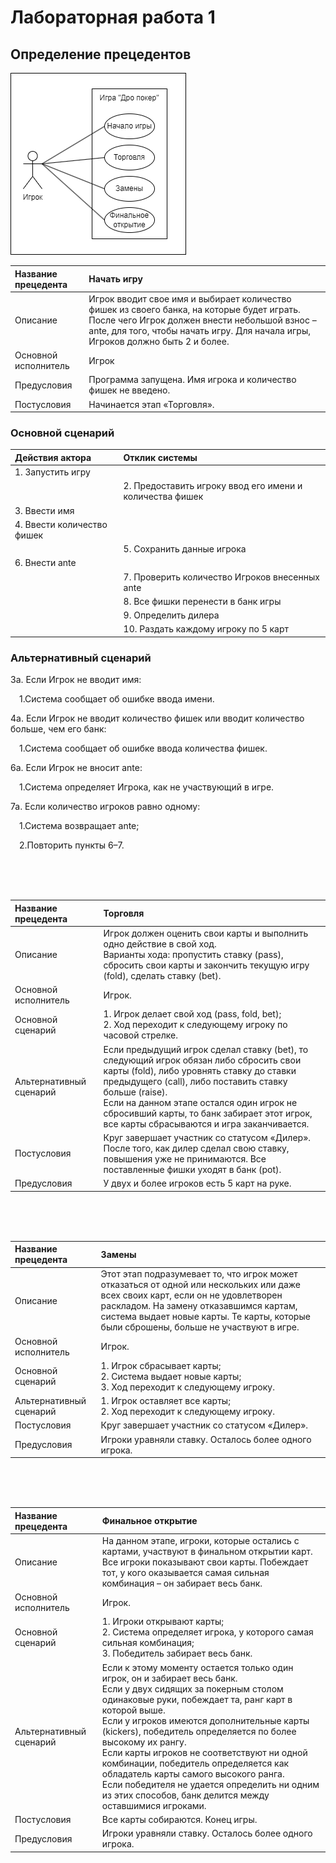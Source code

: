 # Лабораторная работа 1
## Определение прецедентов

![диаграмма](images/диаграмма1.drawio.png)

| Название прецедента     | Начать игру |
|:------------------------|:------------|
| Описание                | Игрок вводит свое имя и выбирает количество фишек из своего банка, на которые будет играть. После чего Игрок должен внести небольшой взнос – ante, для того, чтобы начать игру. Для начала игры, Игроков должно быть 2 и более.|
| Основной исполнитель    | Игрок |
| Предусловия             | Программа запущена. Имя игрока и количество фишек не введено.|
| Постусловия             | Начинается этап «Торговля».|

### Основной сценарий 

| Действия актора            | Отклик системы                                           |
|:---------------------------|:---------------------------------------------------------|
| 1. Запустить игру          |                                                          |
|                            | 2. Предоставить игроку ввод его имени и количества фишек |
| 3. Ввести имя              |                                                          |
| 4. Ввести количество фишек |                                                          |
|                            | 5. Сохранить данные игрока                               |
| 6. Внести ante             |                                                          |
|                            | 7. Проверить количество Игроков внесенных ante           |
|                            | 8. Все фишки перенести в банк игры                       |
|                            | 9. Определить дилера                                     |
|                            | 10. Раздать каждому игроку по 5 карт                     |

### Альтернативный сценарий 

3а. Если Игрок не вводит имя:

&ensp;&ensp;1.Система сообщает об ошибке ввода имени.

4а. Если Игрок не вводит количество фишек или вводит количество больше, чем его банк:

&ensp;&ensp;1.Система сообщает об ошибке ввода количества фишек.

6а. Если Игрок не вносит ante:

&ensp;&ensp;1.Система определяет Игрока, как не участвующий в игре.

7а. Если количество игроков равно одному:

&ensp;&ensp;1.Система возвращает ante;

&ensp;&ensp;2.Повторить пункты 6–7.




<br><br><br>










| Название прецедента     | Торговля |
|:------------------------|:------------|
| Описание                | Игрок должен оценить свои карты и выполнить одно действие в свой ход.<br>Варианты хода: пропустить ставку (pass), сбросить свои карты и закончить текущую игру (fold), сделать ставку (bet).|
| Основной исполнитель    | Игрок.|
| Основной сценарий       | 1. Игрок делает свой ход (pass, fold, bet);<br>2.	Ход переходит к следующему игроку по часовой стрелке.|
| Альтернативный сценарий | Если предыдущий игрок сделал ставку (bet), то следующий игрок обязан либо сбросить свои карты (fold), либо уровнять ставку до ставки предыдущего (call), либо поставить ставку больше (raise).<br>Если на данном этапе остался один игрок не сбросивший карты, то банк забирает этот игрок, все карты сбрасываются и игра заканчивается.|
| Постусловия             | Круг завершает участник со статусом «Дилер». После того, как дилер сделал свою ставку, повышения уже не принимаются. Все поставленные фишки уходят в банк (pot).|
| Предусловия             | У двух и более игроков есть 5 карт на руке.|

<br><br><br>

| Название прецедента     | Замены |
|:------------------------|:------------|
| Описание                | Этот этап подразумевает то, что игрок может отказаться от одной или нескольких или даже всех своих карт, если он не удовлетворен раскладом. На замену отказавшимся картам, система выдает новые карты. Те карты, которые были сброшены, больше не участвуют в игре.|
| Основной исполнитель    | Игрок.|
| Основной сценарий       | 1. Игрок сбрасывает карты;<br>2. Система выдает новые карты;<br>3. Ход переходит к следующему игроку.|
| Альтернативный сценарий | 1. Игрок оставляет все карты;<br>2. Ход переходит к следующему игроку.|
| Постусловия             | Круг завершает участник со статусом «Дилер».|
| Предусловия             | Игроки уравняли ставку. Осталось более одного игрока.|

<br><br><br>

| Название прецедента     | Финальное открытие |
|:------------------------|:------------|
| Описание                | На данном этапе, игроки, которые остались с картами, участвуют в финальном открытии карт. Все игроки показывают свои карты. Побеждает тот, у кого оказывается самая сильная комбинация – он забирает весь банк.|
| Основной исполнитель    | Игрок.|
| Основной сценарий       | 1. Игроки открывают карты;<br>2. Система определяет игрока, у которого самая сильная комбинация;<br>3. Победитель забирает весь банк.|
| Альтернативный сценарий | Если к этому моменту остается только один игрок, он и забирает весь банк.<br>Если у двух сидящих за покерным столом одинаковые руки, побеждает та, ранг карт в которой выше.<br>Если у игроков имеются дополнительные карты (kickers), победитель определяется по более высокому их рангу.<br>Если карты игроков не соответствуют ни одной комбинации, победитель определяется как обладатель карты самого высокого ранга. <br>Если победителя не удается определить ни одним из этих способов, банк делится между оставшимися игроками.|
| Постусловия             | Все карты собираются. Конец игры.|
| Предусловия             | Игроки уравняли ставку. Осталось более одного игрока.|

